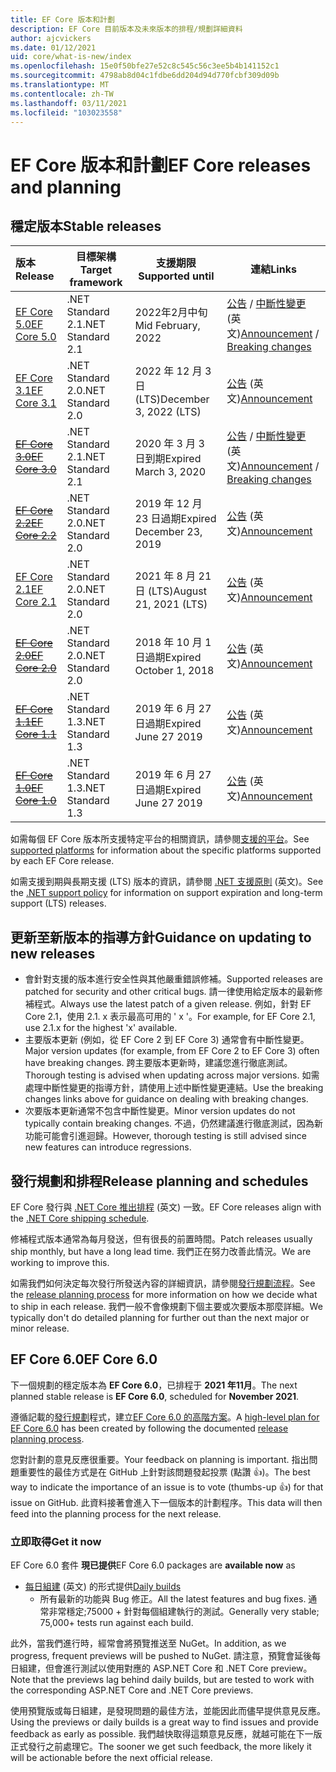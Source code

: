 ```yaml
---
title: EF Core 版本和計劃
description: EF Core 目前版本及未來版本的排程/規劃詳細資料
author: ajcvickers
ms.date: 01/12/2021
uid: core/what-is-new/index
ms.openlocfilehash: 15e0f50bfe27e52c8c545c56c3ee5b4b141152c1
ms.sourcegitcommit: 4798ab8d04c1fdbe6dd204d94d770fcbf309d09b
ms.translationtype: MT
ms.contentlocale: zh-TW
ms.lasthandoff: 03/11/2021
ms.locfileid: "103023558"
---
```

# <a name="ef-core-releases-and-planning"></a><span data-ttu-id="1ea77-103">EF Core 版本和計劃</span><span class="sxs-lookup"><span data-stu-id="1ea77-103">EF Core releases and planning</span></span>

## <a name="stable-releases"></a><span data-ttu-id="1ea77-104">穩定版本</span><span class="sxs-lookup"><span data-stu-id="1ea77-104">Stable releases</span></span>

| <span data-ttu-id="1ea77-105">版本</span><span class="sxs-lookup"><span data-stu-id="1ea77-105">Release</span></span> | <span data-ttu-id="1ea77-106">目標架構</span><span class="sxs-lookup"><span data-stu-id="1ea77-106">Target framework</span></span> | <span data-ttu-id="1ea77-107">支援期限</span><span class="sxs-lookup"><span data-stu-id="1ea77-107">Supported until</span></span> | <span data-ttu-id="1ea77-108">連結</span><span class="sxs-lookup"><span data-stu-id="1ea77-108">Links</span></span>
|:--------|------------------|-----------------|------
| [<span data-ttu-id="1ea77-109">EF Core 5.0</span><span class="sxs-lookup"><span data-stu-id="1ea77-109">EF Core 5.0</span></span>](https://www.nuget.org/packages/Microsoft.EntityFrameworkCore) | <span data-ttu-id="1ea77-110">.NET Standard 2.1</span><span class="sxs-lookup"><span data-stu-id="1ea77-110">.NET Standard 2.1</span></span> | <span data-ttu-id="1ea77-111">2022年2月中旬</span><span class="sxs-lookup"><span data-stu-id="1ea77-111">Mid February, 2022</span></span> | <span data-ttu-id="1ea77-112">[公告](https://devblogs.microsoft.com/dotnet/announcing-the-release-of-ef-core-5-0/) / [中斷性變更](xref:core/what-is-new/ef-core-5.0/breaking-changes) \(英文\)</span><span class="sxs-lookup"><span data-stu-id="1ea77-112">[Announcement](https://devblogs.microsoft.com/dotnet/announcing-the-release-of-ef-core-5-0/) / [Breaking changes](xref:core/what-is-new/ef-core-5.0/breaking-changes)</span></span>
| [<span data-ttu-id="1ea77-113">EF Core 3.1</span><span class="sxs-lookup"><span data-stu-id="1ea77-113">EF Core 3.1</span></span>](https://www.nuget.org/packages/Microsoft.EntityFrameworkCore/3.1.10) | <span data-ttu-id="1ea77-114">.NET Standard 2.0</span><span class="sxs-lookup"><span data-stu-id="1ea77-114">.NET Standard 2.0</span></span> | <span data-ttu-id="1ea77-115">2022 年 12 月 3 日 (LTS)</span><span class="sxs-lookup"><span data-stu-id="1ea77-115">December 3, 2022 (LTS)</span></span> | <span data-ttu-id="1ea77-116">[公告](https://devblogs.microsoft.com/dotnet/announcing-entity-framework-core-3-1-and-entity-framework-6-4/) \(英文\)</span><span class="sxs-lookup"><span data-stu-id="1ea77-116">[Announcement](https://devblogs.microsoft.com/dotnet/announcing-entity-framework-core-3-1-and-entity-framework-6-4/)</span></span>
| <span data-ttu-id="1ea77-117">~~[EF Core 3.0](https://www.nuget.org/packages/Microsoft.EntityFrameworkCore/3.0.3)~~</span><span class="sxs-lookup"><span data-stu-id="1ea77-117">~~[EF Core 3.0](https://www.nuget.org/packages/Microsoft.EntityFrameworkCore/3.0.3)~~</span></span> | <span data-ttu-id="1ea77-118">.NET Standard 2.1</span><span class="sxs-lookup"><span data-stu-id="1ea77-118">.NET Standard 2.1</span></span> | <span data-ttu-id="1ea77-119">2020 年 3 月 3 日到期</span><span class="sxs-lookup"><span data-stu-id="1ea77-119">Expired March 3, 2020</span></span> | <span data-ttu-id="1ea77-120">[公告](https://devblogs.microsoft.com/dotnet/announcing-ef-core-3-0-and-ef-6-3-general-availability/) / [中斷性變更](xref:core/what-is-new/ef-core-3.x/breaking-changes) \(英文\)</span><span class="sxs-lookup"><span data-stu-id="1ea77-120">[Announcement](https://devblogs.microsoft.com/dotnet/announcing-ef-core-3-0-and-ef-6-3-general-availability/) / [Breaking changes](xref:core/what-is-new/ef-core-3.x/breaking-changes)</span></span>
| <span data-ttu-id="1ea77-121">~~[EF Core 2.2](https://www.nuget.org/packages/Microsoft.EntityFrameworkCore/2.2.6)~~</span><span class="sxs-lookup"><span data-stu-id="1ea77-121">~~[EF Core 2.2](https://www.nuget.org/packages/Microsoft.EntityFrameworkCore/2.2.6)~~</span></span> | <span data-ttu-id="1ea77-122">.NET Standard 2.0</span><span class="sxs-lookup"><span data-stu-id="1ea77-122">.NET Standard 2.0</span></span> | <span data-ttu-id="1ea77-123">2019 年 12 月 23 日過期</span><span class="sxs-lookup"><span data-stu-id="1ea77-123">Expired December 23, 2019</span></span> | <span data-ttu-id="1ea77-124">[公告](https://devblogs.microsoft.com/dotnet/announcing-entity-framework-core-2-2/) \(英文\)</span><span class="sxs-lookup"><span data-stu-id="1ea77-124">[Announcement](https://devblogs.microsoft.com/dotnet/announcing-entity-framework-core-2-2/)</span></span>
| [<span data-ttu-id="1ea77-125">EF Core 2.1</span><span class="sxs-lookup"><span data-stu-id="1ea77-125">EF Core 2.1</span></span>](https://www.nuget.org/packages/Microsoft.EntityFrameworkCore/2.1.14) | <span data-ttu-id="1ea77-126">.NET Standard 2.0</span><span class="sxs-lookup"><span data-stu-id="1ea77-126">.NET Standard 2.0</span></span> | <span data-ttu-id="1ea77-127">2021 年 8 月 21 日 (LTS)</span><span class="sxs-lookup"><span data-stu-id="1ea77-127">August 21, 2021 (LTS)</span></span> | <span data-ttu-id="1ea77-128">[公告](https://devblogs.microsoft.com/dotnet/announcing-entity-framework-core-2-1/) \(英文\)</span><span class="sxs-lookup"><span data-stu-id="1ea77-128">[Announcement](https://devblogs.microsoft.com/dotnet/announcing-entity-framework-core-2-1/)</span></span>
| <span data-ttu-id="1ea77-129">~~[EF Core 2.0](https://www.nuget.org/packages/Microsoft.EntityFrameworkCore/2.0.3)~~</span><span class="sxs-lookup"><span data-stu-id="1ea77-129">~~[EF Core 2.0](https://www.nuget.org/packages/Microsoft.EntityFrameworkCore/2.0.3)~~</span></span> | <span data-ttu-id="1ea77-130">.NET Standard 2.0</span><span class="sxs-lookup"><span data-stu-id="1ea77-130">.NET Standard 2.0</span></span> | <span data-ttu-id="1ea77-131">2018 年 10 月 1 日過期</span><span class="sxs-lookup"><span data-stu-id="1ea77-131">Expired October 1, 2018</span></span> | <span data-ttu-id="1ea77-132">[公告](https://devblogs.microsoft.com/dotnet/announcing-entity-framework-core-2-0/) \(英文\)</span><span class="sxs-lookup"><span data-stu-id="1ea77-132">[Announcement](https://devblogs.microsoft.com/dotnet/announcing-entity-framework-core-2-0/)</span></span>
| <span data-ttu-id="1ea77-133">~~[EF Core 1.1](https://www.nuget.org/packages/Microsoft.EntityFrameworkCore/1.1.6)~~</span><span class="sxs-lookup"><span data-stu-id="1ea77-133">~~[EF Core 1.1](https://www.nuget.org/packages/Microsoft.EntityFrameworkCore/1.1.6)~~</span></span> | <span data-ttu-id="1ea77-134">.NET Standard 1.3</span><span class="sxs-lookup"><span data-stu-id="1ea77-134">.NET Standard 1.3</span></span> | <span data-ttu-id="1ea77-135">2019 年 6 月 27 日過期</span><span class="sxs-lookup"><span data-stu-id="1ea77-135">Expired June 27 2019</span></span> | <span data-ttu-id="1ea77-136">[公告](https://devblogs.microsoft.com/dotnet/announcing-entity-framework-core-1-1/) \(英文\)</span><span class="sxs-lookup"><span data-stu-id="1ea77-136">[Announcement](https://devblogs.microsoft.com/dotnet/announcing-entity-framework-core-1-1/)</span></span>
| <span data-ttu-id="1ea77-137">~~[EF Core 1.0](https://www.nuget.org/packages/Microsoft.EntityFrameworkCore/1.0.6)~~</span><span class="sxs-lookup"><span data-stu-id="1ea77-137">~~[EF Core 1.0](https://www.nuget.org/packages/Microsoft.EntityFrameworkCore/1.0.6)~~</span></span> | <span data-ttu-id="1ea77-138">.NET Standard 1.3</span><span class="sxs-lookup"><span data-stu-id="1ea77-138">.NET Standard 1.3</span></span> | <span data-ttu-id="1ea77-139">2019 年 6 月 27 日過期</span><span class="sxs-lookup"><span data-stu-id="1ea77-139">Expired June 27 2019</span></span> | <span data-ttu-id="1ea77-140">[公告](https://devblogs.microsoft.com/dotnet/entity-framework-core-1-0-0-available/) \(英文\)</span><span class="sxs-lookup"><span data-stu-id="1ea77-140">[Announcement](https://devblogs.microsoft.com/dotnet/entity-framework-core-1-0-0-available/)</span></span>

<span data-ttu-id="1ea77-141">如需每個 EF Core 版本所支援特定平台的相關資訊，請參閱[支援的平台](xref:core/miscellaneous/platforms)。</span><span class="sxs-lookup"><span data-stu-id="1ea77-141">See [supported platforms](xref:core/miscellaneous/platforms) for information about the specific platforms supported by each EF Core release.</span></span>

<span data-ttu-id="1ea77-142">如需支援到期與長期支援 (LTS) 版本的資訊，請參閱 [.NET 支援原則](https://dotnet.microsoft.com/platform/support/policy/dotnet-core) \(英文\)。</span><span class="sxs-lookup"><span data-stu-id="1ea77-142">See the [.NET support policy](https://dotnet.microsoft.com/platform/support/policy/dotnet-core) for information on support expiration and long-term support (LTS) releases.</span></span>

## <a name="guidance-on-updating-to-new-releases"></a><span data-ttu-id="1ea77-143">更新至新版本的指導方針</span><span class="sxs-lookup"><span data-stu-id="1ea77-143">Guidance on updating to new releases</span></span>

* <span data-ttu-id="1ea77-144">會針對支援的版本進行安全性與其他嚴重錯誤修補。</span><span class="sxs-lookup"><span data-stu-id="1ea77-144">Supported releases are patched for security and other critical bugs.</span></span> <span data-ttu-id="1ea77-145">請一律使用給定版本的最新修補程式。</span><span class="sxs-lookup"><span data-stu-id="1ea77-145">Always use the latest patch of a given release.</span></span> <span data-ttu-id="1ea77-146">例如，針對 EF Core 2.1，使用 2.1. x 表示最高可用的 ' x '。</span><span class="sxs-lookup"><span data-stu-id="1ea77-146">For example, for EF Core 2.1, use 2.1.x for the highest 'x' available.</span></span>
* <span data-ttu-id="1ea77-147">主要版本更新 (例如，從 EF Core 2 到 EF Core 3) 通常會有中斷性變更。</span><span class="sxs-lookup"><span data-stu-id="1ea77-147">Major version updates (for example, from EF Core 2 to EF Core 3) often have breaking changes.</span></span> <span data-ttu-id="1ea77-148">跨主要版本更新時，建議您進行徹底測試。</span><span class="sxs-lookup"><span data-stu-id="1ea77-148">Thorough testing is advised when updating across major versions.</span></span> <span data-ttu-id="1ea77-149">如需處理中斷性變更的指導方針，請使用上述中斷性變更連結。</span><span class="sxs-lookup"><span data-stu-id="1ea77-149">Use the breaking changes links above for guidance on dealing with breaking changes.</span></span>
* <span data-ttu-id="1ea77-150">次要版本更新通常不包含中斷性變更。</span><span class="sxs-lookup"><span data-stu-id="1ea77-150">Minor version updates do not typically contain breaking changes.</span></span> <span data-ttu-id="1ea77-151">不過，仍然建議進行徹底測試，因為新功能可能會引進迴歸。</span><span class="sxs-lookup"><span data-stu-id="1ea77-151">However, thorough testing is still advised since new features can introduce regressions.</span></span>

## <a name="release-planning-and-schedules"></a><span data-ttu-id="1ea77-152">發行規劃和排程</span><span class="sxs-lookup"><span data-stu-id="1ea77-152">Release planning and schedules</span></span>

<span data-ttu-id="1ea77-153">EF Core 發行與 [.NET Core 推出排程](https://github.com/dotnet/core/blob/main/roadmap.md) \(英文\) 一致。</span><span class="sxs-lookup"><span data-stu-id="1ea77-153">EF Core releases align with the [.NET Core shipping schedule](https://github.com/dotnet/core/blob/main/roadmap.md).</span></span>

<span data-ttu-id="1ea77-154">修補程式版本通常為每月發送，但有很長的前置時間。</span><span class="sxs-lookup"><span data-stu-id="1ea77-154">Patch releases usually ship monthly, but have a long lead time.</span></span>
<span data-ttu-id="1ea77-155">我們正在努力改善此情況。</span><span class="sxs-lookup"><span data-stu-id="1ea77-155">We are working to improve this.</span></span>

<span data-ttu-id="1ea77-156">如需我們如何決定每次發行所發送內容的詳細資訊，請參閱[發行規劃流程](xref:core/what-is-new/release-planning)。</span><span class="sxs-lookup"><span data-stu-id="1ea77-156">See the [release planning process](xref:core/what-is-new/release-planning) for more information on how we decide what to ship in each release.</span></span>
<span data-ttu-id="1ea77-157">我們一般不會像規劃下個主要或次要版本那麼詳細。</span><span class="sxs-lookup"><span data-stu-id="1ea77-157">We typically don't do detailed planning for further out than the next major or minor release.</span></span>

## <a name="ef-core-60"></a><span data-ttu-id="1ea77-158">EF Core 6.0</span><span class="sxs-lookup"><span data-stu-id="1ea77-158">EF Core 6.0</span></span>

<span data-ttu-id="1ea77-159">下一個規劃的穩定版本為 **EF Core 6.0**，已排程于 **2021 年11月**。</span><span class="sxs-lookup"><span data-stu-id="1ea77-159">The next planned stable release is **EF Core 6.0**, scheduled for **November 2021**.</span></span>

<span data-ttu-id="1ea77-160">遵循記載的[發行規劃](xref:core/what-is-new/release-planning)程式，建立[EF Core 6.0 的高階方案](xref:core/what-is-new/ef-core-6.0/plan)。</span><span class="sxs-lookup"><span data-stu-id="1ea77-160">A [high-level plan for EF Core 6.0](xref:core/what-is-new/ef-core-6.0/plan) has been created by following the documented [release planning process](xref:core/what-is-new/release-planning).</span></span>

<span data-ttu-id="1ea77-161">您對計劃的意見反應很重要。</span><span class="sxs-lookup"><span data-stu-id="1ea77-161">Your feedback on planning is important.</span></span>
<span data-ttu-id="1ea77-162">指出問題重要性的最佳方式是在 GitHub 上針對該問題發起投票 (點讚 👍)。</span><span class="sxs-lookup"><span data-stu-id="1ea77-162">The best way to indicate the importance of an issue is to vote (thumbs-up 👍) for that issue on GitHub.</span></span>
<span data-ttu-id="1ea77-163">此資料接著會進入下一個版本的計劃程序。</span><span class="sxs-lookup"><span data-stu-id="1ea77-163">This data will then feed into the planning process for the next release.</span></span>

### <a name="get-it-now"></a><span data-ttu-id="1ea77-164">立即取得</span><span class="sxs-lookup"><span data-stu-id="1ea77-164">Get it now</span></span>

<span data-ttu-id="1ea77-165">EF Core 6.0 套件 **現已提供**</span><span class="sxs-lookup"><span data-stu-id="1ea77-165">EF Core 6.0 packages are **available now** as</span></span>

* <span data-ttu-id="1ea77-166">[每日組建](https://github.com/dotnet/aspnetcore/blob/master/docs/DailyBuilds.md) (英文) 的形式提供</span><span class="sxs-lookup"><span data-stu-id="1ea77-166">[Daily builds](https://github.com/dotnet/aspnetcore/blob/master/docs/DailyBuilds.md)</span></span>
  * <span data-ttu-id="1ea77-167">所有最新的功能與 Bug 修正。</span><span class="sxs-lookup"><span data-stu-id="1ea77-167">All the latest features and bug fixes.</span></span> <span data-ttu-id="1ea77-168">通常非常穩定;75000 + 針對每個組建執行的測試。</span><span class="sxs-lookup"><span data-stu-id="1ea77-168">Generally very stable; 75,000+ tests run against each build.</span></span>

<span data-ttu-id="1ea77-169">此外，當我們進行時，經常會將預覽推送至 NuGet。</span><span class="sxs-lookup"><span data-stu-id="1ea77-169">In addition, as we progress, frequent previews will be pushed to NuGet.</span></span> <span data-ttu-id="1ea77-170">請注意，預覽會延後每日組建，但會進行測試以使用對應的 ASP.NET Core 和 .NET Core preview。</span><span class="sxs-lookup"><span data-stu-id="1ea77-170">Note that the previews lag behind daily builds, but are tested to work with the corresponding ASP.NET Core and .NET Core previews.</span></span>

<span data-ttu-id="1ea77-171">使用預覽版或每日組建，是發現問題的最佳方法，並能因此而儘早提供意見反應。</span><span class="sxs-lookup"><span data-stu-id="1ea77-171">Using the previews or daily builds is a great way to find issues and provide feedback as early as possible.</span></span>
<span data-ttu-id="1ea77-172">我們越快取得這類意見反應，就越可能在下一版正式發行之前處理它。</span><span class="sxs-lookup"><span data-stu-id="1ea77-172">The sooner we get such feedback, the more likely it will be actionable before the next official release.</span></span>
